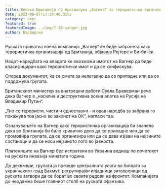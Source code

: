 ```yaml
---
title: Велика Британија го прогласува „Вагнер“ за терористичка организација
date: 2023-09-07T17:30:40.316Z
category: свет
featured: true
featuredImage: ../img/7-30-vanger.jpg
author: Вардарски
---
```

Руската приватна воена компанија „Вагнер“ ќе биде забранета како терористичка организација од Британија, објавија Ројтерс и Би-би-си.

Нацрт-наредбата на владата ќе овозможи имотот на Вагнер да биде класифициран како терористички имот и да се конфискува.

Според документот, ќе се смета за нелегално да се припадне или да се поддржува групата.

Британскиот министер за внатрешни работи Суела Браверман рече дека Вагнер е „насилна и деструктивна воена алатка на Русија на Владимир Путин“.

„Тие се терористи, чисти и едноставни - и оваа наредба за забрана го покажува тоа јасно во законот на ОК“, нагласи таа.

Означувањето на Вагнер како терористичка организација би значело дека во Британија би било кривично дело да се припадне или да се промовира групата, да се организира или да се дава изјави на нејзините состаноци и да се носи нејзиното лого во јавноста.

Платениците на Вагнер беа испратени во Украина веднаш по почетокот на руската инвазија минатата година.

До декември, групата ја презеде централната улога во битката за украинскиот град Бахмут, регрутирајќи илјадници затвореници од руските затвори да се борат во своите редови на фронтот. Компанијата до неодамна беше главниот столб на руската офанзива.